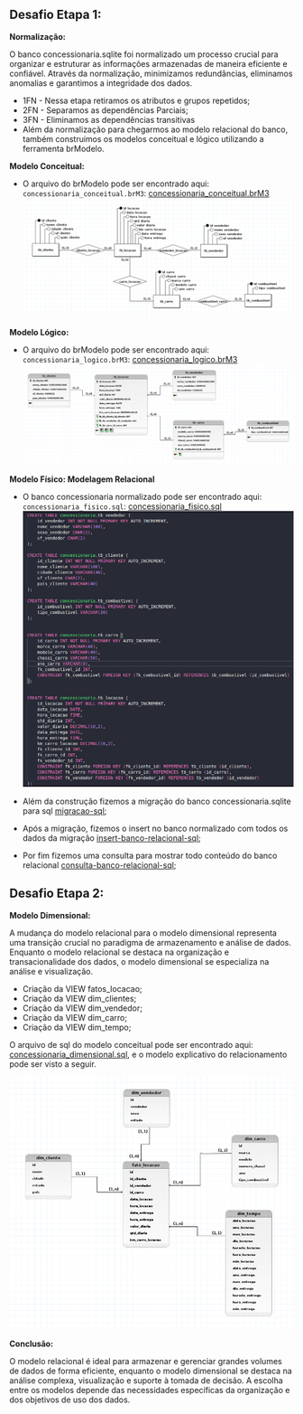 ## Desafio Etapa 1:

**Normalização:**

O banco concessionaria.sqlite foi normalizado um processo crucial para organizar e estruturar as informações armazenadas de maneira eficiente e confiável. Através da normalização, minimizamos redundâncias, eliminamos anomalias e garantimos a integridade dos dados.
 
 * 1FN - Nessa etapa retiramos os atributos e grupos repetidos;
 * 2FN - Separamos as dependências Parciais;
 * 3FN - Eliminamos as dependências transitivas
 * Além da normalização para chegarmos ao modelo relacional do banco, também construimos os modelos conceitual e lógico utilizando a ferramenta
 brModelo.

**Modelo Conceitual:**

* O arquivo do brModelo pode ser encontrado aqui:  `concessionaria_conceitual.brM3`: [concessionaria_conceitual.brM3](/sptint-2/evidencias/concessionaria_conceitual.brM3)
![concessionaria_conceitual.png](/sptint-2/evidencias/concessionaria_conceitual.png)




**Modelo Lógico:**

* O arquivo do brModelo pode ser encontrado aqui:  `concessionaria_logico.brM3`: [concessionaria_logico.brM3](/sptint-2/evidencias/concessionaria_logico.brM3)
![concessionaria_logico.png](/sptint-2/evidencias/concessionaria_logico.png)




**Modelo Físico: Modelagem Relacional**

* O banco concessionaria normalizado pode ser encontrado aqui:  `concessionaria_fisico.sql`: [concessionaria_fisico.sql](/sptint-2/desafio/etapa-1/concessionaria_fisico.sql)
![concessionaria_fisico.png](/sptint-2/evidencias/concessionaria_fisico.png)




* Além da construção fizemos a migração do banco concessionaria.sqlite para sql [migracao-sql](/sptint-2/evidencias/migracao_sqlite_sql.csv);

* Após a migração, fizemos o insert no banco normalizado com todos os dados da migração [insert-banco-relacional-sql](/sptint-2/evidencias/concessionaria_insert_migracao.sql);

* Por fim fizemos uma consulta para mostrar todo conteúdo do banco relacional [consulta-banco-relacional-sql](/sptint-2/evidencias/consulta_modelo_relacional.sql);


## Desafio Etapa 2:


**Modelo Dimensional:**

A mudança do modelo relacional para o modelo dimensional representa uma transição crucial no paradigma de armazenamento e análise de dados. Enquanto o modelo relacional se destaca na organização e transacionalidade dos dados, o modelo dimensional se especializa na análise e visualização.

* Criação da VIEW fatos_locacao;
* Criação da VIEW dim_clientes;
* Criação da VIEW dim_vendedor;
* Criação da VIEW dim_carro;
* Criação da VIEW dim_tempo;

O arquivo de sql do modelo conceitual pode ser encontrado aqui: [concessionaria_dimensional.sql](/sptint-2/desafio/etapa-2/concessionaria_dimensional.sql), e o modelo explicativo do relacionamento pode ser visto a seguir.


![concessionaria_dimensional.png](/sptint-2/evidencias/concessionaria_dimensional.png)


**Conclusão:**

O modelo relacional é ideal para armazenar e gerenciar grandes volumes de dados de forma eficiente, enquanto o modelo dimensional se destaca na análise complexa, visualização e suporte à tomada de decisão. A escolha entre os modelos depende das necessidades específicas da organização e dos objetivos de uso dos dados.



